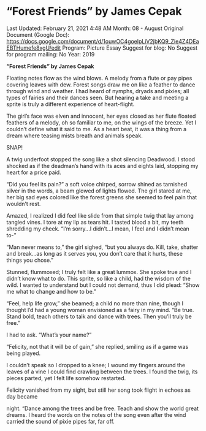 # “Forest Friends” by James Cepak

Last Updated: February 21, 2021 4:48 AM
Month: 08 - August
Original Document (Google Doc): https://docs.google.com/document/d/1ouwOC4goelpLiV2jbKQ9_Zie4Z4DEaEBTHumefe8xgU/edit
Program: Picture Essay
Suggest for blog: No
Suggest for program mailing: No
Year: 2019

**“Forest Friends” by James Cepak**

Floating notes flow as the wind blows. A melody from a flute or pay pipes covering leaves with dew. Forest songs draw me on like a feather to dance through wind and weather. I had heard of nymphs, dryads and pixies; all types of fairies and their dances seen. But hearing a take and meeting a sprite is truly a different experience of heart-flight.

The girl’s face was elven and innocent, her eyes closed as her flute floated feathers of a melody, oh so familiar to me, on the wings of the breeze. Yet I couldn’t define what it said to me. As a heart beat, it was a thing from a dream where teasing mists breath and animals speak.

SNAP!

A twig underfoot stopped the song like a shot silencing Deadwood. I stood shocked as if the deadman’s hand with its aces and eights laid, stopping my heart for a price paid.

“Did you feel its pain?” a soft voice chirped, sorrow shined as tarnished silver in the words, a beam glowed of lights flowed. The girl stared at me, her big sad eyes colored like the forest greens she seemed to feel pain that wouldn’t rest.

Amazed, I realized I did feel like slide from that simple twig that lay among tangled vines. I tore at my lip as tears hit. I tasted blood a bit, my teeth shredding my cheek. “I’m sorry...I didn’t...I mean, I feel and I didn’t mean to-”

“Man never means to,” the girl sighed, “but you always do. Kill, take, shatter and break...as long as it serves you, you don’t care that it hurts, these things you chose.”

Stunned, flummoxed; I truly felt like a great lummox. She spoke true and I didn’t know what to do. This sprite, so like a child, had the wisdom of the wild. I wanted to understand but I could not demand, thus I did plead: “Show me what to change and how to be.”

“Feel, help life grow,” she beamed; a child no more than nine, though I thought I’d had a young woman envisioned as a fairy in my mind. “Be true. Stand bold, teach others to talk and dance with trees. Then you’ll truly be free.”

I had to ask. “What’s your name?”

“Felicity, not that it will be of gain,” she replied, smiling as if a game was being played.

I couldn’t speak so I dropped to a knee; I wound my fingers around the leaves of a vine I could find crawling between the trees. I found the twig, its pieces parted, yet I felt life somehow restarted.

Felicity vanished from my sight, but still her song took flight in echoes as day became

night. “Dance among the trees and be free. Teach and show the world great dreams. I heard the words on the notes of the song even after the wind carried the sound of pixie pipes far, far off.